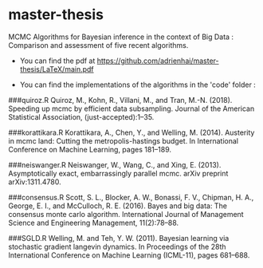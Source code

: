 # master-thesis
MCMC Algorithms for Bayesian inference in the context of Big Data : Comparison and assessment of five recent algorithms.

- You can find the pdf at https://github.com/adrienhai/master-thesis/LaTeX/main.pdf

- You can find the implementations of the algorithms in the 'code' folder : 

###quiroz.R 
Quiroz, M., Kohn, R., Villani, M., and Tran, M.-N. (2018). Speeding up mcmc by efficient data subsampling. Journal of the American Statistical Association, (just-accepted):1–35.

###korattikara.R 
Korattikara, A., Chen, Y., and Welling, M. (2014). Austerity in mcmc land: Cutting the metropolis-hastings budget. In International Conference on Machine Learning, pages 181–189.

###neiswanger.R 
Neiswanger, W., Wang, C., and Xing, E. (2013). Asymptotically exact, embarrassingly parallel mcmc. arXiv preprint arXiv:1311.4780.

###consensus.R 
Scott, S. L., Blocker, A. W., Bonassi, F. V., Chipman, H. A., George, E. I., and McCulloch, R. E. (2016). Bayes and big data: The consensus monte carlo algorithm. International Journal of Management Science and Engineering Management, 11(2):78–88.

###SGLD.R 
Welling, M. and Teh, Y. W. (2011). Bayesian learning via stochastic gradient langevin dynamics. In Proceedings of the 28th International Conference on Machine Learning (ICML-11), pages 681–688.
